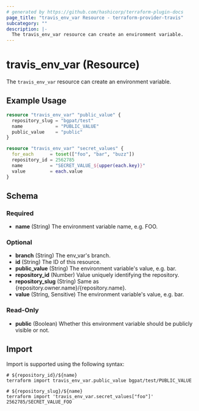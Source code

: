 ```yaml
---
# generated by https://github.com/hashicorp/terraform-plugin-docs
page_title: "travis_env_var Resource - terraform-provider-travis"
subcategory: ""
description: |-
  The travis_env_var resource can create an environment variable.
---
```


# travis_env_var (Resource)

The `travis_env_var` resource can create an environment variable.

## Example Usage

```terraform
resource "travis_env_var" "public_value" {
  repository_slug = "bgpat/test"
  name            = "PUBLIC_VALUE"
  public_value    = "public"
}

resource "travis_env_var" "secret_values" {
  for_each      = toset(["foo", "bar", "buzz"])
  repository_id = 2562785
  name          = "SECRET_VALUE_${upper(each.key)}"
  value         = each.value
}
```

<!-- schema generated by tfplugindocs -->
## Schema

### Required

- **name** (String) The environment variable name, e.g. FOO.

### Optional

- **branch** (String) The env_var's branch.
- **id** (String) The ID of this resource.
- **public_value** (String) The environment variable's value, e.g. bar.
- **repository_id** (Number) Value uniquely identifying the repository.
- **repository_slug** (String) Same as {repository.owner.name}/{repository.name}.
- **value** (String, Sensitive) The environment variable's value, e.g. bar.

### Read-Only

- **public** (Boolean) Whether this environment variable should be publicly visible or not.

## Import

Import is supported using the following syntax:

```shell
# ${repository_id}/${name}
terraform import travis_env_var.public_value bgpat/test/PUBLIC_VALUE

# ${repository_slug}/${name}
terraform import 'travis_env_var.secret_values["foo"]' 2562785/SECRET_VALUE_FOO
```

